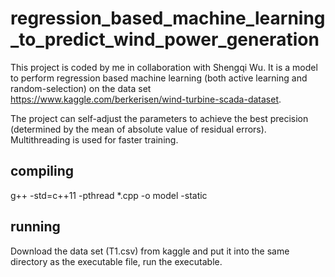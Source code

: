# regression_based_machine_learning_to_predict_wind_power_generation

This project is coded by me in collaboration with Shengqi Wu. It is a model to perform regression based machine learning (both active learning and random-selection) on the data set https://www.kaggle.com/berkerisen/wind-turbine-scada-dataset.

The project can self-adjust the parameters to achieve the best precision (determined by the mean of absolute value of residual errors). Multithreading is used for faster training.

## compiling
g++ -std=c++11 -pthread *.cpp -o model -static

## running
Download the data set (T1.csv) from kaggle and put it into the same directory as the executable file, run the executable.
